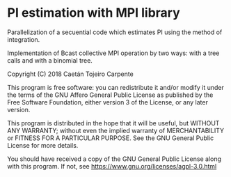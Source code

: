# PI estimation with MPI library


Parallelization of a secuential code which estimates PI using the method of integration.

Implementation of Bcast collective MPI operation by two ways: with a tree calls and with a binomial tree.


Copyright (C) 2018 Caetán Tojeiro Carpente

This program is free software: you can redistribute it and/or modify it under the terms of the GNU Affero General Public License as published by the Free Software Foundation, either version 3 of the License, or any later version.

This program is distributed in the hope that it will be useful, but WITHOUT ANY WARRANTY; without even the implied warranty of MERCHANTABILITY or FITNESS FOR A PARTICULAR PURPOSE. See the GNU General Public License for more details.

You should have received a copy of the GNU General Public License along with this program. If not, see https://www.gnu.org/licenses/agpl-3.0.html
